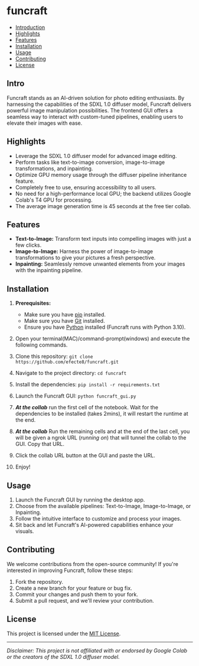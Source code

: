 # funcraft

- [Introduction](#introduction)
- [Highlights](#highlights)
- [Features](#features)
- [Installation](#installation)
- [Usage](#usage)
- [Contributing](#contributing)
- [License](#license)

## Intro
Funcraft stands as an AI-driven solution for photo editing enthusiasts. By harnessing the capabilities of the SDXL 1.0 diffuser model, Funcraft delivers powerful image manipulation possibilities. The frontend GUI offers a seamless way to interact with custom-tuned pipelines, enabling users to elevate their images with ease.

## Highlights
- Leverage the SDXL 1.0 diffuser model for advanced image editing.
- Perform tasks like text-to-image conversion, image-to-image transformations, and inpainting.
- Optimize GPU memory usage through the diffuser pipeline inheritance feature.
- Completely free to use, ensuring accessibility to all users.
- No need for a high-performance local GPU; the backend utilizes Google Colab's T4 GPU for processing.
- The average image generation time is 45 seconds at the free tier collab.

## Features
- **Text-to-Image:** Transform text inputs into compelling images with just a few clicks.
- **Image-to-Image:** Harness the power of image-to-image transformations to give your pictures a fresh perspective.
- **Inpainting:** Seamlessly remove unwanted elements from your images with the inpainting pipeline.

  
## Installation

1. **Prerequisites:**
   - Make sure you have [pip](https://pip.pypa.io/en/stable/installing/) installed.
   - Make sure you have [Git](https://git-scm.com/downloads) installed.
   - Ensure you have [Python](https://www.python.org/downloads/) installed (Funcraft runs with Python 3.10).

2. Open your terminal(MAC)/command-prompt(windows) and execute the following commands.
3. Clone this repository: `git clone https://github.com/efecte8/funcraft.git`
4. Navigate to the project directory: `cd funcraft`
5. Install the dependencies: `pip install -r requirements.txt`
6. Launch the Funcraft GUI: `python funcraft_gui.py`
7. ***At the collab*** run the first cell of the notebook. Wait for the dependencies to be installed (takes 2mins), it will restart the runtime at the end.
8. ***At the collab*** Run the remaining cells and at the end of the last cell, you will be given a ngrok URL (_running on_) that will tunnel the collab to the GUI. Copy that URL.
9. Click the collab URL button at the GUI and paste the URL.
10. Enjoy!

## Usage
1. Launch the Funcraft GUI by running the desktop app.
3. Choose from the available pipelines: Text-to-Image, Image-to-Image, or Inpainting.
4. Follow the intuitive interface to customize and process your images.
5. Sit back and let Funcraft's AI-powered capabilities enhance your visuals.

## Contributing
We welcome contributions from the open-source community! If you're interested in improving Funcraft, follow these steps:
1. Fork the repository.
2. Create a new branch for your feature or bug fix.
3. Commit your changes and push them to your fork.
4. Submit a pull request, and we'll review your contribution.

## License
This project is licensed under the [MIT License](LICENSE.txt).

---

*Disclaimer: This project is not affiliated with or endorsed by Google Colab or the creators of the SDXL 1.0 diffuser model.*

